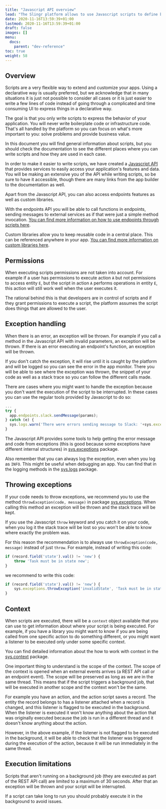```yaml
---
title: "Javascript API overview"
lead: "The Slingr platform allows to use Javascript scripts to define behavior and processes. This section provides an overview on how scripts can be used to extend the functionality of your app."
date: 2020-11-16T13:59:39+01:00
lastmod: 2020-11-16T13:59:39+01:00
draft: false
images: []
menu:
  docs:
    parent: "dev-reference"
toc: true
weight: 58
---
```


## Overview

Scripts are a very flexible way to extend and customize your apps. Using a declarative
way is usually preferred, but we acknowledge that in many situations it is just not possible to
consider all cases or it is just easier to write a few lines of code instead of going
through a complicated and time consuming UI to express things in a declarative way.

The goal is that you only write scripts to express the behavior of your application. You 
will never write boilerplate code or infrastructure code. That's all handled by the platform
so you can focus on what's more important to you: solve problems and provide business value.

In this document you will find general information about scripts, but you should check
the documentation to see the different places where you can write scripts and how they
are used in each case.

In order to make it easier to write scripts, we have created a [Javascript API]({{site.baseurl}}/app-development-js-api.html) 
that provides services to easily access your application's features and data. You will
be making an extensive you of the API while writing scripts, so be sure to have it accessible,
though there are many links from the app builder to the documentation as well.

Apart from the Javascript API, you can also access endpoints features as well as
custom libraries.

With the endpoints API you will be able to call functions in endpoints, sending messages
to external services as if that were just a simple method invocation. [You can find more
information on how to use endpoints through scripts here]({{site.baseurl}}/app-development-model-endpoints.html).

Custom libraries allow you to keep reusable code in a central place. This can be referenced
anywhere in your app. [You can find more information on custom libraries 
here]({{site.baseurl}}/app-development-model-libraries.html).

## Permissions

When executing scripts permissions are not taken into account. For example if a user has
permissions to execute action `A` but not permissions to access entity `E`, but the
script in action `A` performs operations in entity `E`, this action will still work
well when the user executes it.

The rational behind this is that developers are in control of scripts and if they
grant permissions to execute a script, the platform assumes the script does things
that are allowed to the user.

## Exception handling

When there is an error, an exception will be thrown. For example if you call a method in
the Javascript API with invalid parameters, an exception will be thrown. If there is an
error executing an endpoint's function, an exception will be thrown.

If you don't catch the exception, it will rise until it is caught by the platform and will
be logged so you can see the error in the app monitor. There you will be able to see where
the exception was thrown, the snippet of your code as well as a stack trace so you can
follow the different calls made.

There are cases where you might want to handle the exception because you don't want the
execution of the script to be interrupted. In these cases you can use the regular tools
provided by Javascript to do so:

```js
...
try {
  app.endpoints.slack.sendMessage(params);
} catch (e) {
  sys.logs.warn('There were errors sending message to Slack: '+sys.exceptions.getMessage(e), e);
}
```

The Javascript API provides some tools to help getting the error message and code from
exceptions (this is good because some exceptions have different internal structures) in
[sys.exceptions]({{site.baseurl}}/app-development-js-api-exceptions.html) package.

Also remember that you can always log the exception, even when you log as `INFO`. This might
be useful when debugging an app. You can find that in the logging methods in the
[sys.logs]({{site.baseurl}}/app-development-js-api-logs.html) package.

## Throwing exceptions

If your code needs to throw exceptions, we recommend you to use the method `throwException(code, message)`
in package [sys.exceptions]({{site.baseurl}}/app-development-js-api-exceptions.html). When calling this
method an exception will be thrown and the stack trace will be kept.

If you use the Javascript `throw` keyword and you catch it on your code, when you log it the stack trace
will be lost so you won't be able to know where exactly the problem was.

For this reason the recommendation is to always use `throwException(code, message)` instead of just `throw`.
For example, instead of writing this code:

```js
if (record.field('state').val() != 'new') {
    throw 'Task must be in state new';
}
```

we recommend to write this code:

```js
if (record.field('state').val() != 'new') {
    sys.exceptions.throwException('invalidState', 'Task must be in state new');
}
```

## Context

When scripts are executed, there will be a `context` object available that you can use to
get information about where your script is being executed. For example, if you have a library
you might want to know if you are being called from one specific action to do something
different, or you might want a listener to be executed only under some specific context.

You can find detailed information about the how to work with context in the 
[sys.context]({{site.baseurl}}/app-development-js-api-context.html) package.

One important thing to understand is the scope of the context. The scope of the context
is opened when an external events arrives (a REST API call or an endpoint event). The scope
will be preserved as long as we are in the same thread. This means that if the script
triggers a background job, that will be executed in another scope and the context won't be
the same.

For example you have an action, and the action script saves a record. The entity the record
belongs to has a listener attached when a record is changed, and this listener is flagged
to be executed in the background. When the listener is executed it won't know anything about
the action that was originally executed because the job is run in a different thread and it
doesn't know anything about the action.

However, in the above example, if the listener is not flagged to be executed in the background,
it will be able to check that the listener was triggered during the execution of the action,
because it will be run immediately in the same thread.

## Execution limitations

Scripts that aren't running on a background job (they are executed as part of the REST API call)
are limited to a maximum of 30 seconds. After that an exception will be thrown and your script
will be interrupted.

If a script can take long to run you should probably execute it in the background to avoid issues.